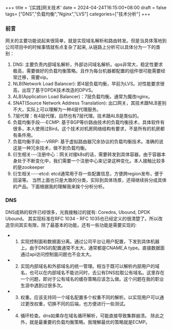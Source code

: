 +++
title = '[实践]网关技术'
date = 2024-04-24T16:15:00+08:00
draft = false
tags= ["DNS","负载均衡","Nginx","LVS"]
categories=["技术分析"]
+++

### 前言
网关的主要功能说起来很简单，就是实现域名解析和路由转发。但是当具体落地到公司项目中的时候事情就有点复杂了起来, 从链路上分析可以具体分为一下的类别：
1. DNS: 主要负责内部域名解析，外部访问域名解析。qps非常大，稳定性要求极高，需要做好的负载均衡策略。且作为每台机器都配置的组件很可能需要经常迁移，需要vip。
2. NLB(Network Load Balancer): 即4层负载均衡，早前为LVS。对性能要求很高，出现了基于DPDK技术改造的DPVS。
3. ALB(Application Load Balancer)：7层负载均衡。通常为魔改nginx。
4. SNAT(Source Network Address Translation): 出口网关，其技术跟NLB差别不大，实际上可以理解为一种4层代理服务。
5. 7层代理：有4层代理，自然也有7层代理。技术跟ALB是类似的。
6. 负载均衡手段---ECMP: 基于BGP等价路由技术的负载均衡技术，具体软件有很多，本人使用过Bird。这个技术对机房网络结构有要求，不是所有的机房都有条件用。
7. 负载均衡手段---VRRP: 基于虚拟路由器冗余协议的负载均衡技术。准确的说这是一种冗余技术，做不到负载均衡。
8. 衍生相关---注册中心：网关对接k8s的话，需要转发到具体容器，由于容器本身处于不断变化中，我们需要一个注册中心来记录这种变化。本人接触比较多的是zookeeper
9. 衍生相关----etcd: etcd通常用于存一些配置信息，方便跨region发布，便于回滚等。
当然上面也只是大致的分类，实际到具体场景，还得继续拆分成具体的产品。下面根据我的理解我来挨个分析分析。

### DNS
DNS成熟的软件已经很多，光我接触过的就有: Coredns, Ubound, DPDK Ubound。 其实现标准在RFC 1034 - RFC 1035也已经定义的很清楚了。所以改造空间其实有限，除了最基本的功能，还有一些功能是需要实现的:
- 1. 实现控制面和数据面分离。通过公司平台让用户配置，下发到具体机器上。由于DNS的配置通常不太大，通常都是CNAME,A type。直接数据面通过api访问控制面问题也不会太大。
- 2. 实现内部域名和外部域名的统一管理。相当于既可以解析内部用户的域名，也可以在内部域名不能访问时，去公有DNS拉取公有域名。这里存在一个问题，即对于公有域名的缓存策略应该怎么做。这个问题在我的职业生涯中遇到过很多次。
- 3. 权重。应该支持同一个域名配置多个权重不同的解析。以实现用户可以通过更改权重，切换不同的后端，也方便进行一些测试。
- 4. 循环检查。dns如果存在域名循环解析，可能直接导致集群崩溃。
除此之外，就是最重要的负载均衡策略。我理解最优的策略就是ECMP。